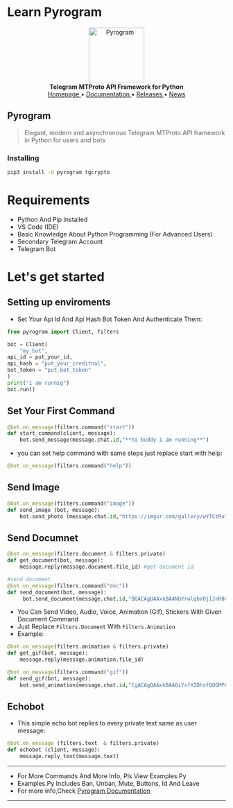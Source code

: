 # Learn Pyrogram 
<p align="center">
    <a href="https://github.com/pyrogram/pyrogram">
        <img src="https://docs.pyrogram.org/_static/pyrogram.png" alt="Pyrogram" width="128">
    </a>
    <br>
    <b>Telegram MTProto API Framework for Python</b>
    <br>
    <a href="https://pyrogram.org">
        Homepage
    </a>
    •
    <a href="https://docs.pyrogram.org">
        Documentation
    </a>
    •
    <a href="https://docs.pyrogram.org/releases">
        Releases
    </a>
    •
    <a href="https://t.me/pyrogram">
        News
    </a>
</p>

## Pyrogram
> Elegant, modern and asynchronous Telegram MTProto API framework in Python for users and bots

### Installing

``` bash
pip3 install -U pyrogram tgcrypto
```
# Requirements
- Python And Pip Installed
- VS Code (IDE)
- Basic Knowledge About Python Programming (For Advanced Users)
- Secondary Telegram Account 
- Telegram Bot

# Let's get started 
## Setting up enviroments
- Set Your Api Id And Api Hash Bot Token And Authenticate Them: 
``` python
from pyrogram import Client, filters

bot = Client(
    "my_bot",
api_id = put_your_id,
api_hash = "put_your_creditnal",
bot_token = "put_bot_token"
)
print("i am runnig")
bot.run()
```
## Set Your First Command
``` python
@bot.on_message(filters.command("start"))
def start_command(client, message):
    bot.send_message(message.chat.id,"**hi buddy i am running**")
```
- you can set help command with same steps just replace start with help:
``` python
@bot.on_message(filters.command("help"))
```
## Send Image 
``` python
@bot.on_message(filters.command("image"))
def send_image (bot, message):
    bot.send_photo (message.chat.id,"https://imgur.com/gallery/wYTCtRu")
```
## Send Documnet
``` python 
@bot.on_message(filters.document & filters.private) 
def get_document(bot, message):
    message.reply(message.document.file_id) #get document id

#send document
@bot.on_message(filters.command("doc"))
def send_document(bot, message):
     bot.send_document(message.chat.id,"BQACAgUAAxkBAANUYrwlqbV0jIJnR8OwuVTCbYHS_7MAAtYFAALMlNlVyGtBqixT5f4eBA")
```
- You Can Send Video, Audio, Voice, Animation (Gif), Stickers With Given Document Command 
- Just Replace `Filters.Document` With `Filters.Animation`
- Example: 
``` python 
@bot.on_message(filters.animation & filters.private)
def get_gif(bot, message):
    message.reply(message.animation.file_id)

@bot.on_message(filters.command("gif"))
def send_gif(bot, message):
    bot.send_animation(message.chat.id,"CgACAgQAAxkBAAOiYsfXIDhsfQOGMPnM8TYdqwHbOZQAAiIDAAKhZQRT0peUDq_1IFseBA")
```

## Echobot 
- This simple echo bot replies to every private text same as user message:
``` python 
@bot.on_message (filters.text  & filters.private)
def echobot (client, message):
    message.reply_text(message.text)
```
***
- For More Commands And More Info, Pls View Examples.Py
- Examples.Py Includes Ban, Unban, Mute, Buttons, Id And Leave
- For more info,Check [Pyrogram Documentation](https:/https://docs.pyrogram.org/)
***
